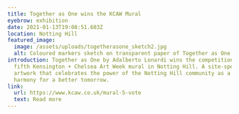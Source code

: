 ```yaml
---
title: Together as One wins the KCAW Mural
eyebrow: exhibition
date: 2021-01-13T19:08:51.603Z
location: Notting Hill
featured_image:
  image: /assets/uploads/togetherasone_sketch2.jpg
  alt: Coloured markers sketch on transparent paper of Together as One mural
introduction: Together as One by Adalberto Lonardi wins the competition for the
  fifth Kensington + Chelsea Art Week mural in Notting Hill. A site-specific
  artwork that celebrates the power of the Notting Hill community as a symbol of
  harmony for a better tomorrow.
link:
  url: https://www.kcaw.co.uk/mural-5-vote
  text: Read more
---
```

